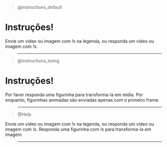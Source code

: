 > @instructions_default

# Instruções!

Envie um video ou imagem com _*!s*_ na legenda, _ou_ responda um video ou imagem com _*!s*_.

> ---

> @instructions_toimg

# Instruções!

Por favor responda uma figurinha para transforma-la em midia.
Por enquanto, figurinhas animadas são enviadas apenas com o primeiro frame.

> ---

> @Help

Envie um video ou imagem com _*!s*_ na legenda, _ou_ responda um video ou imagem com _*!s*_.
Responda uma figurinha com _*!s*_ para transforma-la em imagem.

> ---

